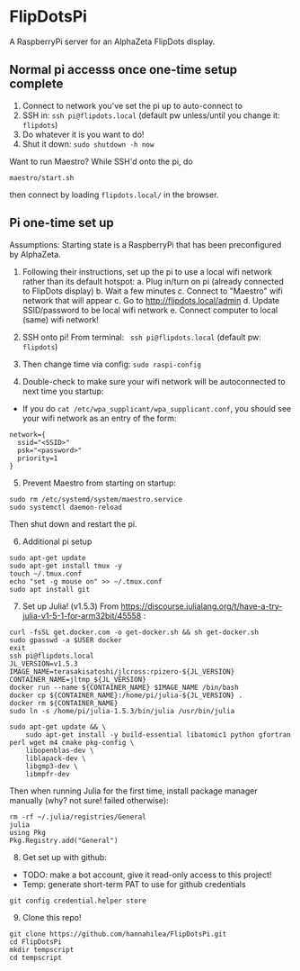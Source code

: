 # FlipDotsPi

A RaspberryPi server for an AlphaZeta FlipDots display.

## Normal pi accesss once one-time setup complete

1. Connect to network you've set the pi up to auto-connect to
2. SSH in: `ssh pi@flipdots.local` (default pw unless/until you change it: `flipdots`)
3. Do whatever it is you want to do!
4. Shut it down: `sudo shutdown -h now`

Want to run Maestro? While SSH'd onto the pi, do
```
maestro/start.sh
```
then connect by loading `flipdots.local/` in the browser.

## Pi one-time set up
Assumptions: Starting state is a RaspberryPi that has been preconfigured by AlphaZeta.

1. Following their instructions, set up the pi to use a local wifi network rather than its default hotspot:
a. Plug in/turn on pi (already connected to FlipDots display)
b. Wait a few minutes
c. Connect to "Maestro" wifi network that will appear
c. Go to http://flipdots.local/admin
d. Update SSID/password to be local wifi network
e. Connect computer to local (same) wifi network!

2. SSH onto pi! From terminal: ` ssh pi@flipdots.local` (default pw: `flipdots`)

3. Then change time via config: `sudo raspi-config`

4. Double-check to make sure your wifi network will be autoconnected to next time you startup:
- If you do `cat /etc/wpa_supplicant/wpa_supplicant.conf`, you should see your wifi network as an entry of the form:
```
network={
  ssid="<SSID>"
  psk="<password>"
  priority=1
}
```

5. Prevent Maestro from starting on startup:
```
sudo rm /etc/systemd/system/maestro.service
sudo systemctl daemon-reload
```
Then shut down and restart the pi.

6. Additional pi setup
```
sudo apt-get update
sudo apt-get install tmux -y
touch ~/.tmux.conf
echo "set -g mouse on" >> ~/.tmux.conf
sudo apt install git
```

7. Set up Julia! (v1.5.3)
From https://discourse.julialang.org/t/have-a-try-julia-v1-5-1-for-arm32bit/45558 :
```
curl -fsSL get.docker.com -o get-docker.sh && sh get-docker.sh
sudo gpasswd -a $USER docker
exit
ssh pi@flipdots.local
JL_VERSION=v1.5.3
IMAGE_NAME=terasakisatoshi/jlcross:rpizero-${JL_VERSION}
CONTAINER_NAME=jltmp_${JL_VERSION}
docker run --name ${CONTAINER_NAME} $IMAGE_NAME /bin/bash
docker cp ${CONTAINER_NAME}:/home/pi/julia-${JL_VERSION} .
docker rm ${CONTAINER_NAME}
sudo ln -s /home/pi/julia-1.5.3/bin/julia /usr/bin/julia

sudo apt-get update && \
    sudo apt-get install -y build-essential libatomic1 python gfortran perl wget m4 cmake pkg-config \
    libopenblas-dev \
    liblapack-dev \
    libgmp3-dev \
    libmpfr-dev
```

Then when running Julia for the first time, install package manager manually (why? not sure! failed otherwise):
```
rm -rf ~/.julia/registries/General
julia
using Pkg
Pkg.Registry.add("General")
```

8. Get set up with github:
- TODO: make a bot account, give it read-only access to this project!
- Temp: generate short-term PAT to use for github credentials
```
git config credential.helper store
```

9. Clone this repo!
```
git clone https://github.com/hannahilea/FlipDotsPi.git
cd FlipDotsPi
mkdir tempscript
cd tempscript
```